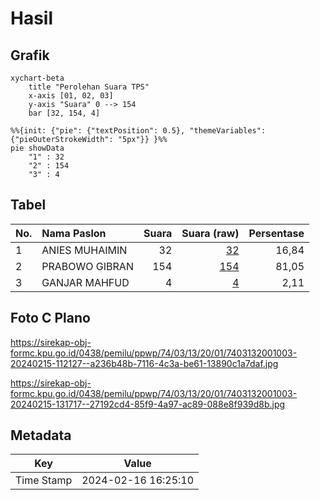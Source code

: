 # Hasil

## Grafik

```mermaid
xychart-beta
    title "Perolehan Suara TPS"
    x-axis [01, 02, 03]
    y-axis "Suara" 0 --> 154
    bar [32, 154, 4]
```

```mermaid
%%{init: {"pie": {"textPosition": 0.5}, "themeVariables": {"pieOuterStrokeWidth": "5px"}} }%%
pie showData
    "1" : 32
    "2" : 154
    "3" : 4
```

## Tabel

| No. | Nama Paslon    | Suara | Suara (raw) | Persentase |
|:--- |:-------------- | -----:| -----------:| ----------:|
| 1   | ANIES MUHAIMIN | 32    | [32][p-1]   | 16,84      |
| 2   | PRABOWO GIBRAN | 154   | [154][p-2]  | 81,05      |
| 3   | GANJAR MAHFUD  | 4     | [4][p-3]    | 2,11       |


[p-1]: https://github.com/gigit-pemilu/pemilu-2024-74-sulawesi-tenggara/blob/main/pilpres/hitung-suara/sub/74-sulawesi-tenggara/sub/03-muna/sub/13-wakorumba-selatan/sub/2001-wambona/sub/003-tps/sub/paslon-1.txt
[p-2]: https://github.com/gigit-pemilu/pemilu-2024-74-sulawesi-tenggara/blob/main/pilpres/hitung-suara/sub/74-sulawesi-tenggara/sub/03-muna/sub/13-wakorumba-selatan/sub/2001-wambona/sub/003-tps/sub/paslon-2.txt
[p-3]: https://github.com/gigit-pemilu/pemilu-2024-74-sulawesi-tenggara/blob/main/pilpres/hitung-suara/sub/74-sulawesi-tenggara/sub/03-muna/sub/13-wakorumba-selatan/sub/2001-wambona/sub/003-tps/sub/paslon-3.txt

## Foto C Plano

https://sirekap-obj-formc.kpu.go.id/0438/pemilu/ppwp/74/03/13/20/01/7403132001003-20240215-112127--a236b48b-7116-4c3a-be61-13890c1a7daf.jpg

https://sirekap-obj-formc.kpu.go.id/0438/pemilu/ppwp/74/03/13/20/01/7403132001003-20240215-131717--27192cd4-85f9-4a97-ac89-088e8f939d8b.jpg


## Metadata

| Key        | Value               |
| ---------- | ------------------- |
| Time Stamp | 2024-02-16 16:25:10 |



